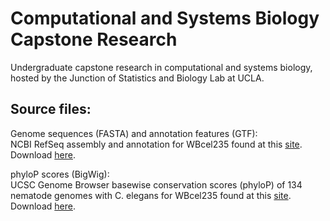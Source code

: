 # Computational and Systems Biology Capstone Research
Undergraduate capstone research in computational and systems biology, hosted by the Junction of Statistics and Biology Lab at UCLA.

## Source files:
Genome sequences (FASTA) and annotation features (GTF):\
NCBI RefSeq assembly and annotation for WBcel235 found at this [site](https://www.ncbi.nlm.nih.gov/datasets/genome/GCF_000002985.6/). Download [here](https://api.ncbi.nlm.nih.gov/datasets/v2/genome/accession/GCF_000002985.6/download?include_annotation_type=GENOME_FASTA&include_annotation_type=GENOME_GTF).

phyloP scores (BigWig):\
UCSC Genome Browser basewise conservation scores (phyloP) of 134 nematode genomes with C. elegans for WBcel235 found at this [site](https://hgdownload.soe.ucsc.edu/goldenPath/ce11/phyloP135way/). Download [here](https://hgdownload.soe.ucsc.edu/goldenPath/ce11/phyloP135way/ce11.phyloP135way.bw).
